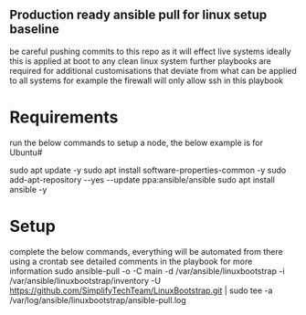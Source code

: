 ## Production ready ansible pull for linux setup baseline
be careful pushing commits to this repo as it will effect live systems
ideally this is applied at boot to any clean linux system
further playbooks are required for additional customisations that deviate from what can be applied to all systems
for example the firewall will only allow ssh in this playbook 

# Requirements
run the below commands to setup a node, the below example is for Ubuntu#

sudo apt update -y
sudo apt install software-properties-common -y
sudo add-apt-repository --yes --update ppa:ansible/ansible
sudo apt install ansible -y

# Setup
complete the below commands, everything will be automated from there using a crontab
see detailed comments in the playbook for more information
sudo ansible-pull -o -C main -d /var/ansible/linuxbootstrap -i /var/ansible/linuxbootstrap/inventory -U https://github.com/SimplifyTechTeam/LinuxBootstrap.git | sudo tee -a /var/log/ansible/linuxbootstrap/ansible-pull.log